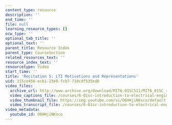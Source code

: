 ```yaml
---
content_type: resource
description: ''
end_time: ''
file: null
learning_resource_types: []
ocw_type: ''
optional_tab_title: ''
optional_text: ''
parent_title: Resource Index
parent_type: CourseSection
related_resources_text: ''
resource_index_text: ''
resourcetype: Video
start_time: ''
title: 'Recitation 5: LTI Motivations and Representations'
uid: 315ce456-ecb1-23e8-fcb7-710cdf535ed0
video_files:
  archive_url: http://www.archive.org/download/MIT6.01SCS11/MIT6_01SC_rec5_300k.mp4
  video_captions_file: /courses/6-01sc-introduction-to-electrical-engineering-and-computer-science-i-spring-2011/88edadb9c34553c8ac5f3b9b1bcbf945_O6HHjiNKsco.vtt
  video_thumbnail_file: https://img.youtube.com/vi/O6HHjiNKsco/default.jpg
  video_transcript_file: /courses/6-01sc-introduction-to-electrical-engineering-and-computer-science-i-spring-2011/d107b25d570832ed34b5bc0237440be3_O6HHjiNKsco.pdf
video_metadata:
  youtube_id: O6HHjiNKsco
---
```

